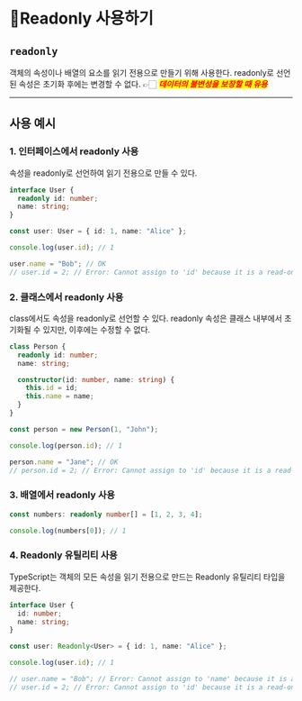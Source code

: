 # Readonly 사용하기

## `readonly`

객체의 속성이나 배열의 요소를 읽기 전용으로 만들기 위해 사용한다. readonly로 선언된 속성은 초기화 후에는 변경할 수  없다. 👉🏻 _<mark style="color:red;">**데이터의 불변성을 보장할 때 유용**</mark>_

***

## 사용 예시

### 1. 인터페이스에서 readonly 사용

속성을 readonly로 선언하여 읽기 전용으로 만들 수 있다.&#x20;

```typescript
interface User {
  readonly id: number;
  name: string;
}

const user: User = { id: 1, name: "Alice" };

console.log(user.id); // 1

user.name = "Bob"; // OK
// user.id = 2; // Error: Cannot assign to 'id' because it is a read-only property.
```



### 2. 클래스에서  readonly 사용

class에서도 속성을 readonly로 선언할 수 있다. readonly 속성은 클래스 내부에서 초기화될 수 있지만, 이후에는 수정할 수 없다.&#x20;

```typescript
class Person {
  readonly id: number;
  name: string;

  constructor(id: number, name: string) {
    this.id = id;
    this.name = name;
  }
}

const person = new Person(1, "John");

console.log(person.id); // 1

person.name = "Jane"; // OK
// person.id = 2; // Error: Cannot assign to 'id' because it is a read-only property.
```



### 3. 배열에서 readonly 사용

```typescript
const numbers: readonly number[] = [1, 2, 3, 4];

console.log(numbers[0]); // 1
```



### 4. Readonly 유틸리티 사용

TypeScript는 객체의 모든 속성을 읽기 전용으로 만드는 Readonly 유틸리티 타입을 제공한다.&#x20;

```typescript
interface User {
  id: number;
  name: string;
}

const user: Readonly<User> = { id: 1, name: "Alice" };

console.log(user.id); // 1

// user.name = "Bob"; // Error: Cannot assign to 'name' because it is a read-only property.
// user.id = 2; // Error: Cannot assign to 'id' because it is a read-only property.
```
